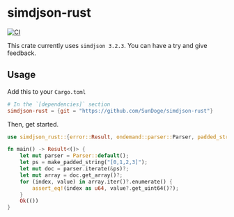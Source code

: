 # simdjson-rust

[![CI](https://github.com/SunDoge/simdjson-rust/actions/workflows/CI.yml/badge.svg)](https://github.com/SunDoge/simdjson-rust/actions/workflows/CI.yml)

This crate currently uses `simdjson 3.2.3`. You can have a try and give feedback.

## Usage

Add this to your `Cargo.toml`

```toml
# In the `[dependencies]` section
simdjson-rust = {git = "https://github.com/SunDoge/simdjson-rust"}
```

Then, get started.

```rust
use simdjson_rust::{error::Result, ondemand::parser::Parser, padded_string::make_padded_string};

fn main() -> Result<()> {
    let mut parser = Parser::default();
    let ps = make_padded_string("[0,1,2,3]");
    let mut doc = parser.iterate(&ps)?;
    let mut array = doc.get_array()?;
    for (index, value) in array.iter()?.enumerate() {
        assert_eq!(index as u64, value?.get_uint64()?);
    }
    Ok(())
}
```
